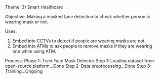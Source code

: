 Theme: 
3) Smart Healthcare

Objective:
Making a masked face detection to check whether person is wearing mask or not.

Uses: 
1. Embed into CCTVs to detect if people are wearing masks are not.
2. Embed into ATMs to ask people to remove masks if they are wearing one while using ATM.

Process:
Phase 1: Train Face Mask Detector
Step 1: Loading dataset from open-source platform...Done
Step 2: Data preprocessing...Done
Step 3: Training...Ongoing